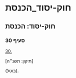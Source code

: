 # חוק-יסוד_הכנסת

## חוק-יסוד: הכנסת

### סעיף 30

[30.](https://he.wikisource.org/wiki/חוק-יסוד:_הכנסת#s_yp_30)

[תיקון: תשנ״ה]

(בוטל).
